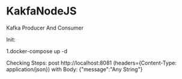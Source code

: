 # KakfaNodeJS
Kafka Producer And Consumer 

Init:

1.docker-compose up -d

Checking Steps:
post http://localhost:8081 (headers={Content-Type: application/json}) with Body:
{"message":"Any String"}


